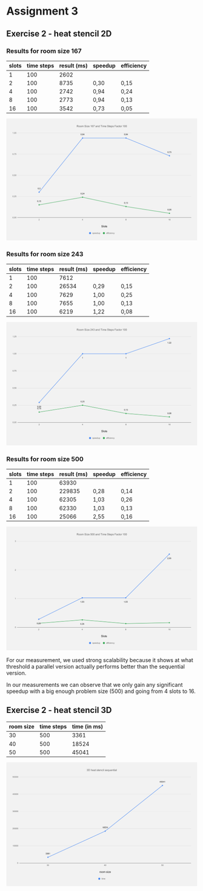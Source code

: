 # Assignment 3

## Exercise 2 - heat stencil 2D

### Results for room size 167

| slots | time steps | result (ms) | speedup | efficiency |
|-------|------------|-------------| ------- | ---------- |
| 1     | 100        | 2602        |         |            |
| 2     | 100        | 8735        | 0,30    | 0,15       |
| 4     | 100        | 2742        | 0,94    | 0,24       |
| 8     | 100        | 2773        | 0,94    | 0,13       |
| 16    | 100        | 3542        | 0,73    | 0,05       |

![](images/167.svg)

### Results for room size 243

| slots | time steps | result (ms) | speedup | efficiency |
|-------|------------|-------------| ------- | ---------- |
| 1     | 100        | 7612        |         |            |
| 2     | 100        | 26534       | 0,29    | 0,15       |
| 4     | 100        | 7629        | 1,00    | 0,25       |
| 8     | 100        | 7655        | 1,00    | 0,13       |
| 16    | 100        | 6219        | 1,22    | 0,08       |

![](images/243.svg)

### Results for room size 500

| slots | time steps | result (ms) | speedup | efficiency |
|-------|------------|-------------| ------- | ---------- |
| 1     | 100        | 63930       |         |            |
| 2     | 100        | 229835      | 0,28    | 0,14       |
| 4     | 100        | 62305       | 1,03    | 0,26       |
| 8     | 100        | 62330       | 1,03    | 0,13       |
| 16    | 100        | 25066       | 2,55    | 0,16       |

![](images/500.svg)

For our measurement, we used strong scalability because it shows at what threshold a parallel version actually performs better than the sequential version.

In our measurements we can observe that we only gain any significant speedup with a big enough problem size (500) and going from 4 slots to 16.

## Exercise 2 - heat stencil 3D

| room size | time steps | time (in ms) |
|-----------|------------|--------------|
| 30        | 500        | 3361         |
| 40        | 500        | 18524        |
| 50        | 500        | 45041        |

![](images/3d.svg)

